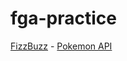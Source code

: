 # fga-practice
[FizzBuzz](https://dc-darren.github.io/fga-practice/fizzbuzz.html) - [Pokemon API](https://dc-darren.github.io/fga-practice/pokemon.html)